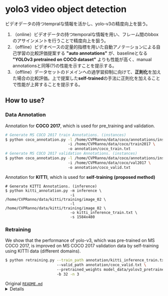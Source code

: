 # yolo3 video object detection
ビデオデータの持つtempralな情報を活かし、yolo-v3の精度向上を狙う。
1. （online）ビデオデータの持つtemporalな情報を用い、フレーム間のbboxのアサインメントを行うことで精度向上を狙う。
2. （offline）ビデオベースの定量的指標を用いた自動アノテーションによる自己学習の比較評価提案する **"auto annotations"** が、baselineとなる **"YOLOv3 pretrained on COCO dataset"** よりも性能が高く、manual annotationsと同等(?)の性能を示すことを提示する。
3. （offline）データセットのドメインへの過学習抑制に向けて、**正則化**を加えた場合の比較評価。上で提案した**self-trained**の手法に正則化を加えることで性能が上昇することを提示する。
## How to use?
### Data Annotation
Annotation for **COCO 2017**, which is used for pre_training and validation.
```sh
# Generate MS COCO 2017 train Annotations. (instances)
$ python coco_annotation.py -l /home/CVPRanno/data/coco/annotations/instances_train2017.json \ 
                            -i /home/CVPRanno/data/coco/train2017 \ 
                            -o annotation/coco_train.txt
# Generate MS COCO 2017 validation Annotations. (instances)
$ python coco_annotation.py -l /home/CVPRanno/data/coco/annotations/instances_val2017.json \ 
                            -i /home/CVPRanno/data/coco/val2017 \ 
                            -o annotation/coco_valid.txt
```
Annotation for **KITTI**, which is used for **self-training** **(proposed method)**
```
# Generate KITTI Annotations. (inference)
$ python kitti_annotation.py -m inference \ 
                             -i /home/CVPRanno/data/kitti/training/image_02 \ 
                             -l /home/CVPRanno/data/kitti/training/image_02 \ 
                             -o kitti_inference_train.txt \ 
                             -s 1584x480
```
### Retraining
We show that the performance of yolo-v3, which was pre-trained on MS COCO 2017, is improved on MS COCO 2017 validation data by self-training using KITTI data (different domains).
```sh
$ python retraining.py --train_path annotation/kitti_inference_train.txt \ 
                       --valid_path annotation/coco_valid.txt \ 
                       --pretrained_weights model_data/yolov3_pretrained.weights \ 
                       -b 32 -n 3
```
<summary>Original <a href="https://github.com/qqwweee/keras-yolo3"><code>README.md</code></a>
<details>
# keras-yolo3
[![license](https://img.shields.io/github/license/mashape/apistatus.svg)](LICENSE)
## Introduction
A Keras implementation of YOLOv3 (Tensorflow backend) inspired by [allanzelener/YAD2K](https://github.com/allanzelener/YAD2K).
---
## Quick Start
1. Download YOLOv3 weights from [YOLO website](http://pjreddie.com/darknet/yolo/).
2. Convert the Darknet YOLO model to a Keras model.
3. Run YOLO detection.
```
wget https://pjreddie.com/media/files/yolov3.weights
python convert.py yolov3.cfg yolov3.weights model_data/yolo.h5
python yolo_video.py [OPTIONS...] --image, for image detection mode, OR
python yolo_video.py [video_path] [output_path (optional)]
```
For Tiny YOLOv3, just do in a similar way, just specify model path and anchor path with `--model model_file` and `--anchors anchor_file`.
### Usage
Use --help to see usage of yolo_video.py:
```
usage: yolo_video.py [-h] [--model MODEL] [--anchors ANCHORS]
                     [--classes CLASSES] [--gpu_num GPU_NUM] [--image]
                     [--input] [--output]
positional arguments:
  --input        Video input path
  --output       Video output path
optional arguments:
  -h, --help         show this help message and exit
  --model MODEL      path to model weight file, default model_data/yolo.h5
  --anchors ANCHORS  path to anchor definitions, default
                     model_data/yolo_anchors.txt
  --classes CLASSES  path to class definitions, default
                     model_data/coco_classes.txt
  --gpu_num GPU_NUM  Number of GPU to use, default 1
  --image            Image detection mode, will ignore all positional arguments
```
---
4. MultiGPU usage: use `--gpu_num N` to use N GPUs. It is passed to the [Keras multi_gpu_model()](https://keras.io/utils/#multi_gpu_model).
## Training
1. Generate your own annotation file and class names file.  
    One row for one image;  
    Row format: `image_file_path box1 box2 ... boxN`;  
    Box format: `x_min,y_min,x_max,y_max,class_id` (no space).  
    For VOC dataset, try `python voc_annotation.py`  
    Here is an example:
    ```
    path/to/img1.jpg 50,100,150,200,0 30,50,200,120,3
    path/to/img2.jpg 120,300,250,600,2
    ...
    ```
2. Make sure you have run `python convert.py -w yolov3.cfg yolov3.weights model_data/yolo_weights.h5`  
    The file model_data/yolo_weights.h5 is used to load pretrained weights.
3. Modify train.py and start training.  
    `python train.py`  
    Use your trained weights or checkpoint weights with command line option `--model model_file` when using yolo_video.py
    Remember to modify class path or anchor path, with `--classes class_file` and `--anchors anchor_file`.
If you want to use original pretrained weights for YOLOv3:  
    1. `wget https://pjreddie.com/media/files/darknet53.conv.74`  
    2. rename it as darknet53.weights  
    3. `python convert.py -w darknet53.cfg darknet53.weights model_data/darknet53_weights.h5`  
    4. use model_data/darknet53_weights.h5 in train.py
---
## Some issues to know
1. The test environment is
    - Python 3.5.2
    - Keras 2.1.5
    - tensorflow 1.6.0
2. Default anchors are used. If you use your own anchors, probably some changes are needed.
3. The inference result is not totally the same as Darknet but the difference is small.
4. The speed is slower than Darknet. Replacing PIL with opencv may help a little.
5. Always load pretrained weights and freeze layers in the first stage of training. Or try Darknet training. It's OK if there is a mismatch warning.
6. The training strategy is for reference only. Adjust it according to your dataset and your goal. And add further strategy if needed.
7. For speeding up the training process with frozen layers train_bottleneck.py can be used. It will compute the bottleneck features of the frozen model first and then only trains the last layers. This makes training on CPU possible in a reasonable time. See [this](https://blog.keras.io/building-powerful-image-classification-models-using-very-little-data.html) for more information on bottleneck features.
</details>
</summary>
